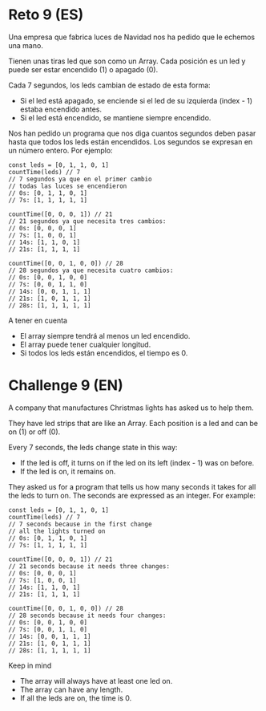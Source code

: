 # Reto 9 (ES)
Una empresa que fabrica luces de Navidad nos ha pedido que le echemos una mano.

Tienen unas tiras led que son como un Array. Cada posición es un led y puede ser estar encendido (1) o apagado (0).

Cada 7 segundos, los leds cambian de estado de esta forma:

- Si el led está apagado, se enciende si el led de su izquierda (index - 1) estaba encendido antes.
- Si el led está encendido, se mantiene siempre encendido.

Nos han pedido un programa que nos diga cuantos segundos deben pasar hasta que todos los leds están encendidos. Los segundos se expresan en un número entero. Por ejemplo:

    const leds = [0, 1, 1, 0, 1]
    countTime(leds) // 7
    // 7 segundos ya que en el primer cambio
    // todas las luces se encendieron
    // 0s: [0, 1, 1, 0, 1]
    // 7s: [1, 1, 1, 1, 1]

    countTime([0, 0, 0, 1]) // 21
    // 21 segundos ya que necesita tres cambios:
    // 0s: [0, 0, 0, 1]
    // 7s: [1, 0, 0, 1]
    // 14s: [1, 1, 0, 1]
    // 21s: [1, 1, 1, 1]

    countTime([0, 0, 1, 0, 0]) // 28
    // 28 segundos ya que necesita cuatro cambios:
    // 0s: [0, 0, 1, 0, 0]
    // 7s: [0, 0, 1, 1, 0]
    // 14s: [0, 0, 1, 1, 1]
    // 21s: [1, 0, 1, 1, 1]
    // 28s: [1, 1, 1, 1, 1]

A tener en cuenta
- El array siempre tendrá al menos un led encendido.
- El array puede tener cualquier longitud.
- Si todos los leds están encendidos, el tiempo es 0.

# Challenge 9 (EN)
A company that manufactures Christmas lights has asked us to help them.

They have led strips that are like an Array. Each position is a led and can be on (1) or off (0).

Every 7 seconds, the leds change state in this way:
- If the led is off, it turns on if the led on its left (index - 1) was on before.
- If the led is on, it remains on.

They asked us for a program that tells us how many seconds it takes for all the leds to turn on. The seconds are expressed as an integer. For example:

    const leds = [0, 1, 1, 0, 1]
    countTime(leds) // 7
    // 7 seconds because in the first change
    // all the lights turned on
    // 0s: [0, 1, 1, 0, 1]
    // 7s: [1, 1, 1, 1, 1]

    countTime([0, 0, 0, 1]) // 21
    // 21 seconds because it needs three changes:
    // 0s: [0, 0, 0, 1]
    // 7s: [1, 0, 0, 1]
    // 14s: [1, 1, 0, 1]
    // 21s: [1, 1, 1, 1]

    countTime([0, 0, 1, 0, 0]) // 28
    // 28 seconds because it needs four changes:
    // 0s: [0, 0, 1, 0, 0]
    // 7s: [0, 0, 1, 1, 0]
    // 14s: [0, 0, 1, 1, 1]
    // 21s: [1, 0, 1, 1, 1]
    // 28s: [1, 1, 1, 1, 1]

Keep in mind
- The array will always have at least one led on.
- The array can have any length.
- If all the leds are on, the time is 0.